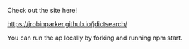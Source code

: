 Check out the site here!

https://jrobinparker.github.io/jdictsearch/

You can run the ap locally by forking and running npm start.
